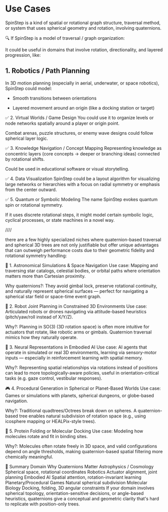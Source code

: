 # Use Cases

SpinStep is a kind of spatial or rotational graph structure, traversal method, or system that uses spherical geometry and rotation, involving quaternions.

🔍 If SpinStep is a model of traversal / graph organization:

It could be useful in domains that involve rotation, directionality, and layered progression, like:

## 1. Robotics / Path Planning

In 3D motion planning (especially in aerial, underwater, or space robotics), SpinStep could model:

+ Smooth transitions between orientations

+ Layered movement around an origin (like a docking station or target)

✅ 2. Virtual Worlds / Game Design
You could use it to organize levels or node networks spatially around a player or origin point.

Combat arenas, puzzle structures, or enemy wave designs could follow spherical layer logic.

✅ 3. Knowledge Navigation / Concept Mapping
Representing knowledge as concentric layers (core concepts → deeper or branching ideas) connected by rotational shifts.

Could be used in educational software or visual storytelling.

✅ 4. Data Visualization
SpinStep could be a layout algorithm for visualizing large networks or hierarchies with a focus on radial symmetry or emphasis from the center outward.

✅ 5. Quantum or Symbolic Modeling
The name SpinStep evokes quantum spin or rotational symmetry.

If it uses discrete rotational steps, it might model certain symbolic logic, cyclical processes, or state machines in a novel way.

////

there are a few highly specialized niches where quaternion-based traversal and spherical 3D trees are not only justifiable but offer unique advantages that can outweigh performance costs due to their geometric fidelity and rotational symmetry handling:

🔬 1. Astronomical Simulations & Space Navigation
Use case: Mapping and traversing star catalogs, celestial bodies, or orbital paths where orientation matters more than Cartesian proximity.

Why quaternions?: They avoid gimbal lock, preserve rotational continuity, and naturally represent spherical surfaces — perfect for navigating a spherical star field or space-time event graph.

🤖 2. Robot Joint Planning in Constrained 3D Environments
Use case: Articulated robots or drones navigating via attitude-based heuristics (pitch/yaw/roll instead of X/Y/Z).

Why?: Planning in SO(3) (3D rotation space) is often more intuitive for actuators that rotate, like robotic arms or gimbals. Quaternion traversal mimics how they naturally operate.

🧠 3. Neural Representations in Embodied AI
Use case: AI agents that operate in simulated or real 3D environments, learning via sensory-motor inputs — especially in reinforcement learning with spatial memory.

Why?: Representing spatial relationships via rotations instead of positions can lead to more topologically-aware policies, useful in orientation-critical tasks (e.g. gaze control, vestibular responses).

🎮 4. Procedural Generation in Spherical or Planet-Based Worlds
Use case: Games or simulations with planets, spherical dungeons, or globe-based navigation.

Why?: Traditional quadtrees/Octrees break down on spheres. A quaternion-based tree enables natural subdivision of rotation space (e.g., using icosphere mapping or HEALPix-style trees).

🧬 5. Protein Folding or Molecular Docking
Use case: Modeling how molecules rotate and fit in binding sites.

Why?: Molecules often rotate freely in 3D space, and valid configurations depend on angle thresholds, making quaternion-based spatial filtering more chemically meaningful.

🌌 Summary
Domain	Why Quaternions Matter
Astrophysics / Cosmology	Spherical space, rotational coordinates
Robotics	Actuator alignment, joint planning
Embodied AI	Spatial attention, rotation-invariant learning
Planetary/Procedural Games	Natural spherical subdivision
Molecular Biology	Docking, folding, 3D angular constraints
If your domain involves spherical topology, orientation-sensitive decisions, or angle-based heuristics, quaternions give a conceptual and geometric clarity that's hard to replicate with position-only trees.

